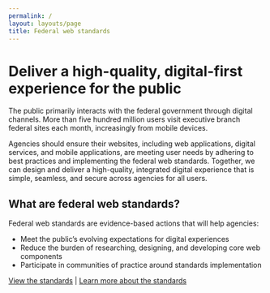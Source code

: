 ```yaml
---
permalink: /
layout: layouts/page
title: Federal web standards
---
```


# Deliver a high-quality, digital-first experience for the public

The public primarily interacts with the federal government through digital channels. More than five hundred million users visit executive branch federal sites each month, increasingly from mobile devices.

Agencies should ensure their websites, including web applications, digital services, and mobile applications, are meeting user needs by adhering to best practices and implementing the federal web standards. Together, we can design and deliver a high-quality, integrated digital experience that is simple, seamless, and secure across agencies for all users.

## What are federal web standards?

Federal web standards are evidence-based actions that will help agencies:

- Meet the public’s evolving expectations for digital experiences
- Reduce the burden of researching, designing, and developing core web components
- Participate in communities of practice around standards implementation

[View the standards](standards) | [Learn more about the standards](about)
